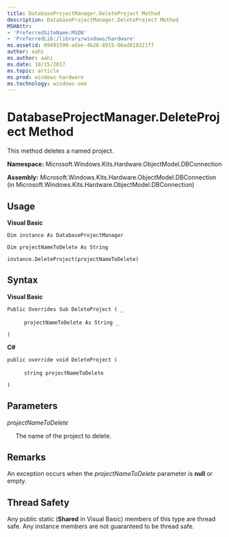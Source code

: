 ```yaml
---
title: DatabaseProjectManager.DeleteProject Method
description: DatabaseProjectManager.DeleteProject Method
MSHAttr:
- 'PreferredSiteName:MSDN'
- 'PreferredLib:/library/windows/hardware'
ms.assetid: 09491599-adae-4b28-8915-06ad818321f7
author: aahi
ms.author: aahi
ms.date: 10/15/2017
ms.topic: article
ms.prod: windows-hardware
ms.technology: windows-oem
---
```


# DatabaseProjectManager.DeleteProject Method


This method deletes a named project.

**Namespace:** Microsoft.Windows.Kits.Hardware.ObjectModel.DBConnection

**Assembly:** Microsoft.Windows.Kits.Hardware.ObjectModel.DBConnection (in Microsoft.Windows.Kits.Hardware.ObjectModel.DBConnection)

## <span id="Usage"></span><span id="usage"></span><span id="USAGE"></span>Usage


**Visual Basic**

`Dim instance As DatabaseProjectManager`

`Dim projectNameToDelete As String`

`instance.DeleteProject(projectNameToDelete)`

## <span id="Syntax"></span><span id="syntax"></span><span id="SYNTAX"></span>Syntax


**Visual Basic**

`Public Overrides Sub DeleteProject ( _`

          `projectNameToDelete As String _`

`) `

**C#**

`public override void DeleteProject (`

          `string projectNameToDelete`

`)`

## <span id="Parameters"></span><span id="parameters"></span><span id="PARAMETERS"></span>Parameters


*projectNameToDelete*

     The name of the project to delete.

## <span id="Remarks"></span><span id="remarks"></span><span id="REMARKS"></span>Remarks


An exception occurs when the *projectNameToDelete* parameter is **null** or empty.

## <span id="Thread_Safety"></span><span id="thread_safety"></span><span id="THREAD_SAFETY"></span>Thread Safety


Any public static (**Shared** in Visual Basic) members of this type are thread safe. Any instance members are not guaranteed to be thread safe.

 

 






